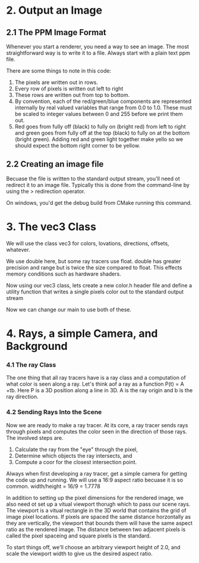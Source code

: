 # 2. Output an Image

## 2.1 The PPM Image Format

Whenever you start a renderer, you need a way to see an image. The most straightforward way is to write it to a file. Always start with a plain text ppm file. 

There are some things to note in this code:
1. The pixels are written out in rows.
2. Every row of pixels is written out left to right
3. These rows are written out from top to bottom.
4. By convention, each of the red/green/blue components are represented internally by real valued variables that range from 0.0 to 1.0. These must be scaled to integer values between 0 and 255 before we print them out.
5. Red goes from fully off (black) to fully on (bright red) from left to right and green goes from fully off at the top (black) to fully on at the bottom (bright green). Adding red and green light together make yello so we should expect the bottom right corner to be yellow. 


## 2.2 Creating an image file

Becuase the file is written to the standard output stream, you'll need ot redirect it to an image file. Typically this is done from the command-line by using the > redirection operator.

On windows, you'd get the debug build from CMake running this command.

# 3. The vec3 Class
We will use the class vec3 for colors, lovations, directions, offsets, whatever. 

We use double here, but some ray tracers use float. double has greater precision and range but is twice the size compared to float. This effects memory conditions such as hardware shaders.

Now using our vec3 class, lets create a new color.h header file and define a utility function that writes a single pixels color out to the standard output stream

Now we can change our main to use both of these.

# 4. Rays, a simple Camera, and Background

### 4.1 The ray Class
The one thing that all ray tracers have is a ray class and a computation of what color is seen along a ray. Let's think aof a ray as a function P(t) = A +tb. Here P is a 3D position along a line in 3D. A is the ray origin and b is the ray direction. 

### 4.2 Sending Rays Into the Scene
Now we are ready to make a ray tracer. At its core, a ray tracer sends rays through pixels and computes the color seen in the direction of those rays. The involved steps are.

1. Calculate the ray from the "eye" through the pixel,
2. Determine which objects the ray intersects, and
3. Compute a coor for the closest intersection point. 

Always when first developing a ray tracer, get a simple camera for getting the code up and running. We will use a 16:9 aspect ratio becuase it is so common. 
width/height = 16/9 = 1.7778

In addition to setting up the pixel dimensions for the rendered image, we also need ot set up a vitual viewport thorugh which to pass our scene rays. The viewport is a vitual rectangle in the 3D world that contains the grid of image pixel locations. If pixels are spaced the same distance horzontally as they are vertically, the viewport that bounds them will have the same aspect ratio as the rendered image. The distance between two adjacent pixels is called the pixel spaceing and square pixels is the standard. 

To start things off, we'll choose an arbitrary viewport height of 2.0, and scale the viewport width to give us the desired aspect ratio. 